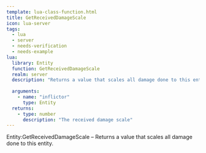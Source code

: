 ```yaml
---
template: lua-class-function.html
title: GetReceivedDamageScale
icon: lua-server
tags:
  - lua
  - server
  - needs-verification
  - needs-example
lua:
  library: Entity
  function: GetReceivedDamageScale
  realm: server
  description: "Returns a value that scales all damage done to this entity."
  
  arguments:
    - name: "inflictor"
      type: Entity
  returns:
    - type: number
      description: "The received damage scale"
---
```


<div class="lua__search__keywords">
Entity:GetReceivedDamageScale &#x2013; Returns a value that scales all damage done to this entity.
</div>
